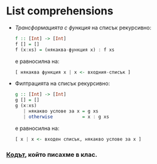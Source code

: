List comprehensions
====

- *Трансформацията с функция* на списък рекурсивно:
  ```hs     
  f :: [Int] -> [Int]
  f [] = []
  f (x:xs) = (някаквa-функция x) : f xs
  ```
  e равносилна на:
  ```hs     
  [ някаква функция x | x <- входния-списък ]
  ```

- Филтрацията на списък рекурсивно:
  ```hs     
  g :: [Int] -> [Int]
  g [] = []
  g (x:xs)
     | някакво услове за x = g xs
     | otherwise           = x : g xs
  ```
  е равносилна на:
  ```hs     
  [ x | x <- входен списък, някакво услове за х ]
  ```


### **[Кодът](listcomp.hs)**, който писахме в клас.

